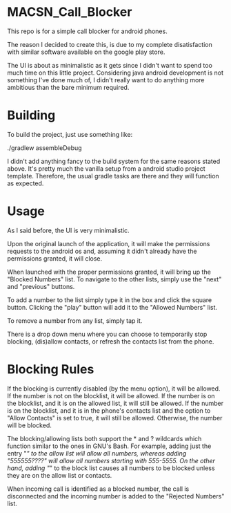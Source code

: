 # MACSN_Call_Blocker
This repo is for a simple call blocker for android phones.

The reason I decided to create this, is due to my complete disatisfaction with similar software available on the google play store.

The UI is about as minimalistic as it gets since I didn't want to spend too much time on this little project. Considering java android development is not something I've done much of, I didn't really want to do anything more ambitious than the bare minimum required.



# Building
To build the project, just use something like:

./gradlew assembleDebug

I didn't add anything fancy to the build system for the same reasons stated above. It's pretty much the vanilla setup from a android studio project template. Therefore, the usual gradle tasks are there and they will function as expected.


# Usage
As I said before, the UI is very minimalistic.

Upon the original launch of the application, it will make the permissions requests to the android os and, assuming it didn't already have the permissions granted, it will close.

When launched with the proper permissions granted, it will bring up the "Blocked Numbers" list. To navigate to the other lists, simply use the "next" and "previous" buttons.

To add a number to the list simply type it in the box and click the square button. Clicking the "play" button will add it to the "Allowed Numbers" list.

To remove a number from any list, simply tap it.

There is a drop down menu where you can choose to temporarily stop blocking, (dis)allow contacts, or refresh the contacts list from the phone.


# Blocking Rules
If the blocking is currently disabled (by the menu option), it will be allowed.
If the number is not on the blocklist, it will be allowed.
If the number is on the blocklist, and it is on the allowed list, it will still be allowed.
If the number is on the blocklist, and it is in the phone's contacts list and the option to "Allow Contacts" is set to true, it will still be allowed.
Otherwise, the number will be blocked.

The blocking/allowing lists both support the * and ? wildcards which function similar to the ones in GNU's Bash. For example, adding just the entry \"*\" to the allow list will allow all numbers, whereas adding "555555????" will allow all numbers starting with 555-5555. On the other hand, adding \"*\" to the block list causes all numbers to be blocked unless they are on the allow list or contacts.

When incoming call is identified as a blocked number, the call is disconnected and the incoming number is added to the "Rejected Numbers" list.
